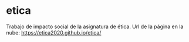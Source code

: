 # etica
Trabajo de impacto social de la asignatura de ética.
Url de la página en la nube: https://etica2020.github.io/etica/
